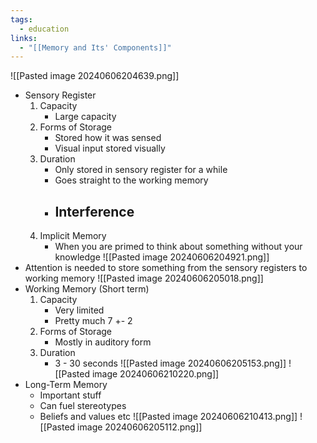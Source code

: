 ```yaml
---
tags:
  - education
links:
  - "[[Memory and Its' Components]]"
---
```

![[Pasted image 20240606204639.png]]
- Sensory Register
	1. Capacity
		- Large capacity
	2. Forms of Storage
		- Stored how it was sensed
		- Visual input stored visually
	3. Duration
		- Only stored in sensory register for a while
		- Goes straight to the working memory
		- Interference
			- 
	4. Implicit Memory
		- When you are primed to think about something without your knowledge
![[Pasted image 20240606204921.png]]
- Attention is needed to store something from the sensory registers to working memory ![[Pasted image 20240606205018.png]]
- Working Memory (Short term)
	1. Capacity
		- Very limited
		- Pretty much 7 +- 2
	2. Forms of Storage
		- Mostly in auditory form
	3. Duration
		- 3 - 30 seconds
![[Pasted image 20240606205153.png]]
![[Pasted image 20240606210220.png]]
- Long-Term Memory
	- Important stuff
	- Can fuel stereotypes
	- Beliefs and values etc
![[Pasted image 20240606210413.png]]
![[Pasted image 20240606205112.png]]
